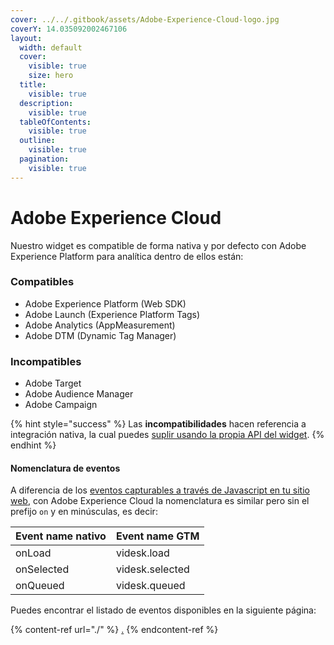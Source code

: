```yaml
---
cover: ../../.gitbook/assets/Adobe-Experience-Cloud-logo.jpg
coverY: 14.035092002467106
layout:
  width: default
  cover:
    visible: true
    size: hero
  title:
    visible: true
  description:
    visible: true
  tableOfContents:
    visible: true
  outline:
    visible: true
  pagination:
    visible: true
---
```


# Adobe Experience Cloud

Nuestro widget es compatible de forma nativa y por defecto con Adobe Experience Platform para analítica dentro de ellos están:

### Compatibles

* Adobe Experience Platform (Web SDK)
* Adobe Launch (Experience Platform Tags)
* Adobe Analytics (AppMeasurement)
* Adobe DTM (Dynamic Tag Manager)

### Incompatibles

* Adobe Target
* Adobe Audience Manager
* Adobe Campaign

{% hint style="success" %}
Las **incompatibilidades** hacen referencia a integración nativa, la cual puedes [suplir usando la propia API del widget](../api/).
{% endhint %}

#### Nomenclatura de eventos

A diferencia de los [eventos capturables a través de Javascript en tu sitio web](../api/eventos.md), con Adobe Experience Cloud la nomenclatura es similar pero sin el prefijo `on` y en minúsculas, es decir:

| Event name nativo | Event name GTM  |
| ----------------- | --------------- |
| onLoad            | videsk.load     |
| onSelected        | videsk.selected |
| onQueued          | videsk.queued   |

Puedes encontrar el listado de eventos disponibles en la siguiente página:

{% content-ref url="./" %}
[.](./)
{% endcontent-ref %}
